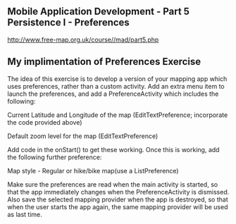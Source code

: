 ## Mobile Application Development - Part 5 Persistence I - Preferences

http://www.free-map.org.uk/course//mad/part5.php

## My implimentation of Preferences Exercise


The idea of this exercise is to develop a version of your mapping app which uses preferences, rather than a custom activity. Add an extra menu item to launch the preferences, and add a PreferenceActivity which includes the following:

Current Latitude and Longitude of the map (EditTextPreference; incorporate the code provided above)

Default zoom level for the map (EditTextPreference)

Add code in the onStart() to get these working. Once this is working, add the following further preference:

Map style - Regular or hike/bike map(use a ListPreference)

Make sure the preferences are read when the main activity is started, so that the app immediately changes when the PreferenceActivity is dismissed. Also save the selected mapping provider when the app is destroyed, so that when the user starts the app again, the same mapping provider will be used as last time. 
